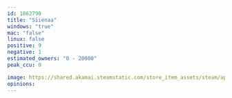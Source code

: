 ```yaml
---
id: 1862790
title: "Siienaa"
windows: "true"
mac: "false"
linux: false
positive: 9
negative: 1
estimated_owners: "0 - 20000"
peak_ccu: 0

image: https://shared.akamai.steamstatic.com/store_item_assets/steam/apps/1862790/header.jpg?t=1657463555
opinions:
---
```

